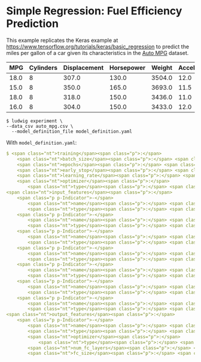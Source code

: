 # Simple Regression: Fuel Efficiency Prediction

This example replicates the Keras example at https://www.tensorflow.org/tutorials/keras/basic_regression to predict the miles per gallon of a car given its characteristics in the [Auto MPG](https://archive.ics.uci.edu/ml/datasets/auto+mpg) dataset.

<table>

<thead>

<tr>

<th>MPG</th>

<th>Cylinders</th>

<th>Displacement</th>

<th>Horsepower</th>

<th>Weight</th>

<th>Acceleration</th>

<th>ModelYear</th>

<th>Origin</th>

</tr>

</thead>

<tbody>

<tr>

<td>18.0</td>

<td>8</td>

<td>307.0</td>

<td>130.0</td>

<td>3504.0</td>

<td>12.0</td>

<td>70</td>

<td>1</td>

</tr>

<tr>

<td>15.0</td>

<td>8</td>

<td>350.0</td>

<td>165.0</td>

<td>3693.0</td>

<td>11.5</td>

<td>70</td>

<td>1</td>

</tr>

<tr>

<td>18.0</td>

<td>8</td>

<td>318.0</td>

<td>150.0</td>

<td>3436.0</td>

<td>11.0</td>

<td>70</td>

<td>1</td>

</tr>

<tr>

<td>16.0</td>

<td>8</td>

<td>304.0</td>

<td>150.0</td>

<td>3433.0</td>

<td>12.0</td>

<td>70</td>

<td>1</td>

</tr>

</tbody>

</table>

```
$ ludwig experiment \
--data_csv auto_mpg.csv \
  --model_definition_file model_definition.yaml
```

</div>

With `model_definition.yaml`:

```yaml
$ <span class="nt">training</span><span class="p">:</span>
    <span class="nt">batch_size</span><span class="p">:</span> <span class="l l-Scalar l-Scalar-Plain">32</span>
    <span class="nt">epochs</span><span class="p">:</span> <span class="l l-Scalar l-Scalar-Plain">1000</span>
    <span class="nt">early_stop</span><span class="p">:</span> <span class="l l-Scalar l-Scalar-Plain">50</span>
    <span class="nt">learning_rate</span><span class="p">:</span> <span class="l l-Scalar l-Scalar-Plain">0.001</span>
    <span class="nt">optimizer</span><span class="p">:</span>
        <span class="nt">type</span><span class="p">:</span> <span class="l l-Scalar l-Scalar-Plain">rmsprop</span>
<span class="nt">input_features</span><span class="p">:</span>
    <span class="p p-Indicator">-</span>
        <span class="nt">name</span><span class="p">:</span> <span class="l l-Scalar l-Scalar-Plain">Cylinders</span>
        <span class="nt">type</span><span class="p">:</span> <span class="l l-Scalar l-Scalar-Plain">numerical</span>
    <span class="p p-Indicator">-</span>
        <span class="nt">name</span><span class="p">:</span> <span class="l l-Scalar l-Scalar-Plain">Displacement</span>
        <span class="nt">type</span><span class="p">:</span> <span class="l l-Scalar l-Scalar-Plain">numerical</span>
    <span class="p p-Indicator">-</span>
        <span class="nt">name</span><span class="p">:</span> <span class="l l-Scalar l-Scalar-Plain">Horsepower</span>
        <span class="nt">type</span><span class="p">:</span> <span class="l l-Scalar l-Scalar-Plain">numerical</span>
    <span class="p p-Indicator">-</span>
        <span class="nt">name</span><span class="p">:</span> <span class="l l-Scalar l-Scalar-Plain">Weight</span>
        <span class="nt">type</span><span class="p">:</span> <span class="l l-Scalar l-Scalar-Plain">numerical</span>
    <span class="p p-Indicator">-</span>
        <span class="nt">name</span><span class="p">:</span> <span class="l l-Scalar l-Scalar-Plain">Acceleration</span>
        <span class="nt">type</span><span class="p">:</span> <span class="l l-Scalar l-Scalar-Plain">numerical</span>
    <span class="p p-Indicator">-</span>
        <span class="nt">name</span><span class="p">:</span> <span class="l l-Scalar l-Scalar-Plain">ModelYear</span>
        <span class="nt">type</span><span class="p">:</span> <span class="l l-Scalar l-Scalar-Plain">numerical</span>
    <span class="p p-Indicator">-</span>
        <span class="nt">name</span><span class="p">:</span> <span class="l l-Scalar l-Scalar-Plain">Origin</span>
        <span class="nt">type</span><span class="p">:</span> <span class="l l-Scalar l-Scalar-Plain">category</span>
<span class="nt">output_features</span><span class="p">:</span>
    <span class="p p-Indicator">-</span>
        <span class="nt">name</span><span class="p">:</span> <span class="l l-Scalar l-Scalar-Plain">MPG</span>
        <span class="nt">type</span><span class="p">:</span> <span class="l l-Scalar l-Scalar-Plain">numerical</span>
        <span class="nt">optimizer</span><span class="p">:</span>
            <span class="nt">type</span><span class="p">:</span> <span class="l l-Scalar l-Scalar-Plain">mean_squared_error</span>
        <span class="nt">num_fc_layers</span><span class="p">:</span> <span class="l l-Scalar l-Scalar-Plain">2</span>
        <span class="nt">fc_size</span><span class="p">:</span> <span class="l l-Scalar l-Scalar-Plain">64</span>
```

</div>
